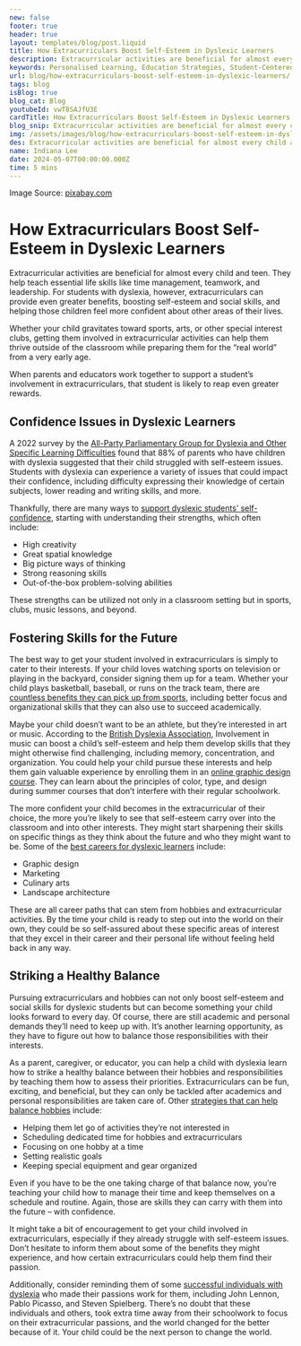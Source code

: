 ```yaml
---
new: false
footer: true
header: true
layout: templates/blog/post.liquid
title: How Extracurriculars Boost Self-Esteem in Dyslexic Learners
description: Extracurricular activities are beneficial for almost every child and teen. They help to teach essential life skills like time management, teamwork, and leadership. 
keywords: Personalised Learning, Education Strategies, Student-Centered Learning, Classroom Innovation, Teacher Resources, Education Improvement, Customized Learning Plans
url: blog/how-extracurriculars-boost-self-esteem-in-dyslexic-learners/
tags: blog
isBlog: true
blog_cat: Blog
youtubeId: vwT8SAJfU3E
cardTitle: How Extracurriculars Boost Self-Esteem in Dyslexic Learners
blog_snip: Extracurricular activities are beneficial for almost every child and teen. They help to teach essential life skills like time management, teamwork, and leadership. 
img: /assets/images/blog/how-extracurriculars-boost-self-esteem-in-dyslexic-learners/how-extracurriculars-boost-self-esteem-in-dyslexic-learners.png
des: Extracurricular activities are beneficial for almost every child and teen. They help to teach essential life skills like time management, teamwork, and leadership. 
name: Indiana Lee
date: 2024-05-07T00:00:00.000Z
time: 5 mins
---
```



Image Source: [pixabay.com](https://www.pexels.com/photo/low-angle-shot-of-girl-playing-tennis-8224688/)


# How Extracurriculars Boost Self-Esteem in Dyslexic Learners

Extracurricular activities are beneficial for almost every child and teen. They help teach essential life skills like time management, teamwork, and leadership. For students with dyslexia, however, extracurriculars can provide even greater benefits, boosting self-esteem and social skills, and helping those children feel more confident about other areas of their lives.

Whether your child gravitates toward sports, arts, or other special interest clubs, getting them involved in extracurricular activities can help them thrive outside of the classroom while preparing them for the “real world” from a very early age.


When parents and educators work together to support a student’s involvement in extracurriculars, that student is likely to reap even greater rewards.

## Confidence Issues in Dyslexic Learners

A 2022 survey by the [All-Party Parliamentary Group for Dyslexia and Other Specific Learning Difficulties](https://onlinelibrary.wiley.com/doi/full/10.1002/dys.1722#:~:text=The%20UK's%20All%2DParty%20Parliamentary,%2Desteem%2C%2084%25%20said%20that) found that 88% of parents who have children with dyslexia suggested that their child struggled with self-esteem issues. Students with dyslexia can experience a variety of issues that could impact their confidence, including difficulty expressing their knowledge of certain subjects, lower reading and writing skills, and more.

Thankfully, there are many ways to [support dyslexic students’ self-confidence](https://www.thedyslexiaclassroom.com/blog/how-to-support-dyslexic-students-self-confidence), starting with understanding their strengths, which often include:

- High creativity
- Great spatial knowledge
- Big picture ways of thinking
- Strong reasoning skills
- Out-of-the-box problem-solving abilities

These strengths can be utilized not only in a classroom setting but in sports, clubs, music lessons, and beyond.

## Fostering Skills for the Future

The best way to get your student involved in extracurriculars is simply to cater to their interests. If your child loves watching sports on television or playing in the backyard, consider signing them up for a team. Whether your child plays basketball, baseball, or runs on the track team, there are [countless benefits they can pick up from sports](https://dyslexia.yale.edu/resources/parents/school-strategies/sports-strengthening-self-confidence-and-school-skills/), including better focus and organizational skills that they can also use to succeed academically.

Maybe your child doesn’t want to be an athlete, but they’re interested in art or music. According to the [British Dyslexia Association](https://www.bdadyslexia.org.uk/advice/adults/music-and-dyslexia-1), Involvement in music can boost a child’s self-esteem and help them develop skills that they might otherwise find challenging, including memory, concentration, and organization. You could help your child pursue these interests and help them gain valuable experience by enrolling them in an [online graphic design course](https://www.agitraining.com/graphic-design-classes). They can learn about the principles of color, type, and design during summer courses that don’t interfere with their regular schoolwork.

The more confident your child becomes in the extracurricular of their choice, the more you’re likely to see that self-esteem carry over into the classroom and into other interests. They might start sharpening their skills on specific things as they think about the future and who they might want to be. Some of the [best careers for dyslexic learners](https://www.helperbird.com/blog/best-careers-for-people-with-dyslexia/) include:

- Graphic design
- Marketing
- Culinary arts
- Landscape architecture

These are all career paths that can stem from hobbies and extracurricular activities. By the time your child is ready to step out into the world on their own, they could be so self-assured about these specific areas of interest that they excel in their career and their personal life without feeling held back in any way.

## Striking a Healthy Balance

Pursuing extracurriculars and hobbies can not only boost self-esteem and social skills for dyslexic students but can become something your child looks forward to every day. Of course, there are still academic and personal demands they’ll need to keep up with. It’s another learning opportunity, as they have to figure out how to balance those responsibilities with their interests.

As a parent, caregiver, or educator, you can help a child with dyslexia learn how to strike a healthy balance between their hobbies and responsibilities by teaching them how to assess their priorities. Extracurriculars can be fun, exciting, and beneficial, but they can only be tackled after academics and personal responsibilities are taken care of. Other [strategies that can help balance hobbies](https://alansfactoryoutlet.com/blog/how-to-balance-hobbies/) include:

- Helping them let go of activities they’re not interested in
- Scheduling dedicated time for hobbies and extracurriculars
- Focusing on one hobby at a time
- Setting realistic goals
- Keeping special equipment and gear organized

Even if you have to be the one taking charge of that balance now, you’re teaching your child how to manage their time and keep themselves on a schedule and routine. Again, those are skills they can carry with them into the future – with confidence.

It might take a bit of encouragement to get your child involved in extracurriculars, especially if they already struggle with self-esteem issues. Don’t hesitate to inform them about some of the benefits they might experience, and how certain extracurriculars could help them find their passion. 

Additionally, consider reminding them of some [successful individuals with dyslexia](https://www.helperbird.com/blog/6-famous-people-with-dyslexia/) who made their passions work for them, including John Lennon, Pablo Picasso, and Steven Spielberg. There’s no doubt that these individuals and others, took extra time away from their schoolwork to focus on their extracurricular passions, and the world changed for the better because of it. Your child could be the next person to change the world. 